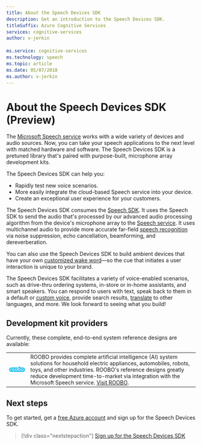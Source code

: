 ```yaml
---
title: About the Speech Devices SDK
description: Get an introduction to the Speech Devices SDK.
titleSuffix: Azure Cognitive Services
services: cognitive-services
author: v-jerkin

ms.service: cognitive-services
ms.technology: speech
ms.topic: article
ms.date: 05/07/2018
ms.author: v-jerkin
---
```

# About the Speech Devices SDK (Preview)

The [Microsoft Speech service](overview.md) works with a wide variety of devices and audio sources. Now, you can take your speech applications to the next level with matched hardware and software. The Speech Devices SDK is a pretuned library that's paired with purpose-built, microphone array development kits. 

The Speech Devices SDK can help you:
* Rapidly test new voice scenarios.
* More easily integrate the cloud-based Speech service into your device.
* Create an exceptional user experience for your customers. 

The Speech Devices SDK consumes the [Speech SDK](speech-sdk.md). It uses the Speech SDK to send the audio that's processed by our advanced audio processing algorithm from the device's microphone array to the [Speech service](overview.md). It uses multichannel audio to provide more accurate far-field [speech recognition](speech-to-text.md) via noise suppression, echo cancellation, beamforming, and dereverberation.

You can also use the Speech Devices SDK to build ambient devices that have your own [customized wake word](speech-devices-sdk-create-kws.md)—so the cue that initiates a user interaction is unique to your brand. 

The Speech Devices SDK facilitates a variety of voice-enabled scenarios, such as drive-thru ordering systems, in-store or in-home assistants, and smart speakers. You can respond to users with text, speak back to them in a default or [custom voice](how-to-customize-voice-font.md), provide search results, [translate](speech-translation.md) to other languages, and more. We look forward to seeing what you build!

## Development kit providers

Currently, these complete, end-to-end system reference designs are available: 

|||
|-|-|
|[![ROOBO logo](media/speech-devices-sdk/roobo-logo.png)](http://ddk.roobo.com/)|ROOBO provides complete artificial intelligence (AI) system solutions for household electric appliances, automobiles, robots, toys, and other industries. ROOBO's reference designs greatly reduce development time-to-market via integration with the Microsoft Speech service. [Visit ROOBO](http://ddk.roobo.com/).|

## Next steps

To get started, get a [free Azure account](https://azure.microsoft.com/free/ai/) and sign up for the Speech Devices SDK.

> [!div class="nextstepaction"]
> [Sign up for the Speech Devices SDK](get-speech-devices-sdk.md)

